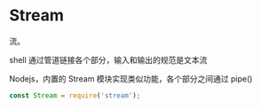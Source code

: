 # Stream

流。

shell 通过管道链接各个部分，输入和输出的规范是文本流

Nodejs，内置的 Stream 模块实现类似功能，各个部分之间通过 pipe()

```js
const Stream = require('stream');
```
